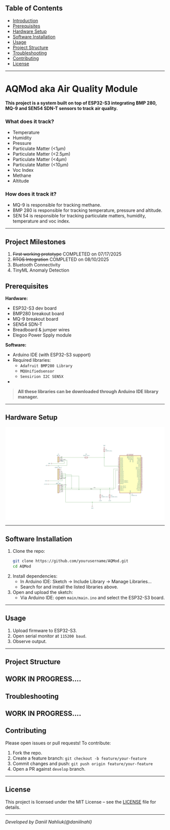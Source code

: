 &#x20;

## Table of Contents

- [Introduction](#aqmod-aka-air-quality-module)
- [Prerequisites](#prerequisites)
- [Hardware Setup](#hardware-setup)
- [Software Installation](#software-installation)
- [Usage](#usage)
- [Project Structure](#project-structure)
- [Troubleshooting](#troubleshooting)
- [Contributing](#contributing)
- [License](#license)

---

# AQMod aka Air Quality Module

**This project is a system built on top of ESP32-S3 integrating BMP 280, MQ-9 and SEN54 SDN-T sensors to track air quality.**

### What does it track?

- Temperature
- Humidity
- Pressure
- Particulate Matter (<1µm)
- Particulate Matter (<2.5µm)
- Particulate Matter (<4µm)
- Particulate Matter (<10µm)
- Voc Index
- Methane
- Altitude

### How does it track it?

- MQ-9 is responsible for tracking methane.
- BMP 280 is responsible for tracking temperature, pressure and altitude.
- SEN 54 is responsible for tracking particulate matters, humidity, temperature and voc index.

---
## Project Milestones

1. ~~First working prototype~~ COMPLETED on 07/17/2025
2. ~~RTOS Integration~~ COMPLETED on 08/10/2025
3. Bluetooth Connectivity
4. TinyML Anomaly Detection

## Prerequisites

**Hardware:**

- ESP32-S3 dev board
- BMP280 breakout board
- MQ-9 breakout board
- SEN54 SDN-T
- Breadboard & jumper wires
- Elegoo Power Spply module

**Software:**

- Arduino IDE (with ESP32-S3 support)
- Required libraries:
  - `Adafruit BMP280 Library`
  - `MQUnifiedsensor`
  - `Sensirion I2C SEN5X`
- 

> **All these libraries can be downloaded through Arduino IDE library manager.**

---

## Hardware Setup
![Schematic](misc/AQModSchematic.JPG)

---

## Software Installation

1. Clone the repo:
   ```bash
   git clone https://github.com/yourusername/AQMod.git
   cd AQMod
   ```
2. Install dependencies:
   - In Arduino IDE: Sketch → Include Library → Manage Libraries…
   - Search for and install the listed libraries above.
3. Open and upload the sketch:
   - Via Arduino IDE: open `main/main.ino` and select the ESP32-S3 board.
---

## Usage

1. Upload firmware to ESP32-S3.
2. Open serial monitor at `115200 baud`.
3. Observe output.
---

## Project Structure

**WORK IN PROGRESS....**
---

## Troubleshooting

**WORK IN PROGRESS....**
---

## Contributing

Please open issues or pull requests! To contribute:

1. Fork the repo.
2. Create a feature branch: `git checkout -b feature/your-feature`
3. Commit changes and push: `git push origin feature/your-feature`
4. Open a PR against `develop` branch.

---

## License

This project is licensed under the MIT License – see the [LICENSE](LICENSE) file for details.

---

*Developed by Daniil Nahliuk(@daniilnahl)*



